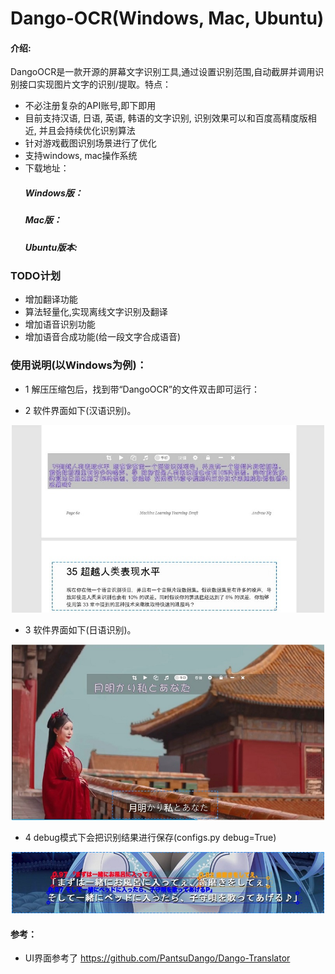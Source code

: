 # Dango-OCR(Windows, Mac, Ubuntu)

#### 介绍:
DangoOCR是一款开源的屏幕文字识别工具,通过设置识别范围,自动截屏并调用识别接口实现图片文字的识别/提取。特点：
+ 不必注册复杂的API账号,即下即用
+ 目前支持汉语, 日语, 英语, 韩语的文字识别, 识别效果可以和百度高精度版相近, 并且会持续优化识别算法
+ 针对游戏截图识别场景进行了优化
+ 支持windows, mac操作系统
+ 下载地址：
   ##### Windows版：
   ##### Mac版：
   ##### Ubuntu版本:
   
### TODO计划
+ 增加翻译功能
+ 算法轻量化,实现离线文字识别及翻译
+ 增加语音识别功能
+ 增加语音合成功能(给一段文字合成语音)

### 使用说明(以Windows为例)：

+ 1 解压压缩包后，找到带“DangoOCR”的文件双击即可运行：

+ 2 软件界面如下(汉语识别)。
<div align="center">
    <img src="./images/chinese.jpg" width="500">
</div>


+ 3 软件界面如下(日语识别)。
<div align="center">
    <img src="./images/japanese.jpg" width="500">
</div>

+ 4 debug模式下会把识别结果进行保存(configs.py  debug=True)
<div align="center">
    <img src="./images/debug.jpg" width="500">
</div>


#### 参考：
+ UI界面参考了 https://github.com/PantsuDango/Dango-Translator
